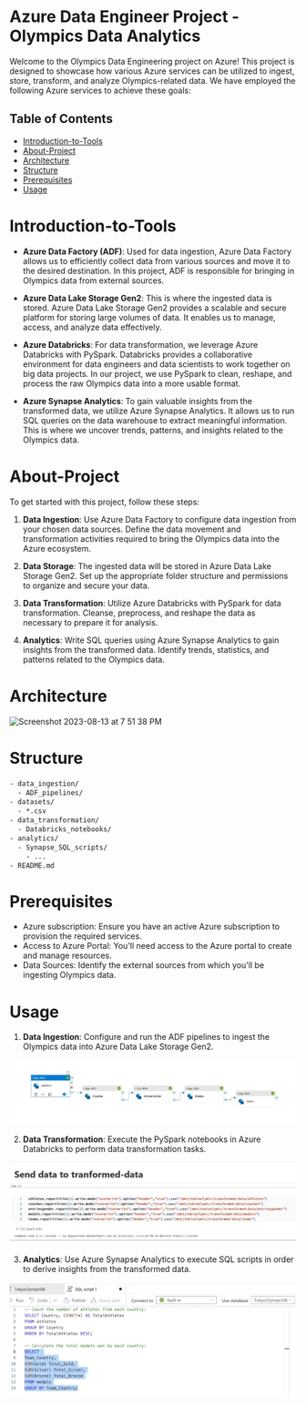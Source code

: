 # Azure Data Engineer Project - Olympics Data Analytics

Welcome to the Olympics Data Engineering project on Azure! This project is designed to showcase how various Azure services can be utilized to ingest, store, transform, and analyze Olympics-related data. We have employed the following Azure services to achieve these goals:

## Table of Contents
- [Introduction-to-Tools](#introduction-to-tools)
- [About-Project](#about-project)
- [Architecture](#architecture)
- [Structure](#structure)
- [Prerequisites](#prerequisites)
- [Usage](#usage)


# Introduction-to-Tools
- **Azure Data Factory (ADF)**: Used for data ingestion, Azure Data Factory allows us to efficiently collect data from various sources and move it to the desired destination. In this project, ADF is responsible for bringing in Olympics data from external sources.

- **Azure Data Lake Storage Gen2**: This is where the ingested data is stored. Azure Data Lake Storage Gen2 provides a scalable and secure platform for storing large volumes of data. It enables us to manage, access, and analyze data effectively.

- **Azure Databricks**: For data transformation, we leverage Azure Databricks with PySpark. Databricks provides a collaborative environment for data engineers and data scientists to work together on big data projects. In our project, we use PySpark to clean, reshape, and process the raw Olympics data into a more usable format.

- **Azure Synapse Analytics**: To gain valuable insights from the transformed data, we utilize Azure Synapse Analytics. It allows us to run SQL queries on the data warehouse to extract meaningful information. This is where we uncover trends, patterns, and insights related to the Olympics data.

# About-Project

To get started with this project, follow these steps:

1. **Data Ingestion**: Use Azure Data Factory to configure data ingestion from your chosen data sources. Define the data movement and transformation activities required to bring the Olympics data into the Azure ecosystem.

2. **Data Storage**: The ingested data will be stored in Azure Data Lake Storage Gen2. Set up the appropriate folder structure and permissions to organize and secure your data.

3. **Data Transformation**: Utilize Azure Databricks with PySpark for data transformation. Cleanse, preprocess, and reshape the data as necessary to prepare it for analysis.

4. **Analytics**: Write SQL queries using Azure Synapse Analytics to gain insights from the transformed data. Identify trends, statistics, and patterns related to the Olympics data.

# Architecture

<img width="1156" alt="Screenshot 2023-08-13 at 7 51 38 PM" src="https://github.com/chdl17/Olympics-DE-Project/assets/120616550/356e8929-5782-47ec-b1d7-e8917bfba580">

# Structure

```
- data_ingestion/
  - ADF_pipelines/
- datasets/
  - *.csv
- data_transformation/
  - Databricks_notebooks/
- analytics/
  - Synapse_SQL_scripts/
    - ...
- README.md
```

# Prerequisites

- Azure subscription: Ensure you have an active Azure subscription to provision the required services.
- Access to Azure Portal: You'll need access to the Azure portal to create and manage resources.
- Data Sources: Identify the external sources from which you'll be ingesting Olympics data.

# Usage

1. **Data Ingestion**: Configure and run the ADF pipelines to ingest the Olympics data into Azure Data Lake Storage Gen2.

![alt text](./img/data_ingestion.jpg "Data Ingestion Flow")

2. **Data Transformation**: Execute the PySpark notebooks in Azure Databricks to perform data transformation tasks.

![alt text](./img/spark.jpg "Databricks Code")

3. **Analytics**: Use Azure Synapse Analytics to execute SQL scripts in order to derive insights from the transformed data.

![alt text](./img/synapse.jpg "Azure Synapse")